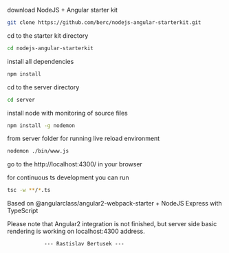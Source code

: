 download NodeJS + Angular starter kit
```bash
git clone https://github.com/berc/nodejs-angular-starterkit.git
```
cd to the starter kit directory
```bash
cd nodejs-angular-starterkit
```
install all dependencies
```bash
npm install
```
cd to the server directory
```bash
cd server
```
install node with monitoring of source files
```bash
npm install -g nodemon
```
from server folder for running live reload environment
```bash
nodemon ./bin/www.js
```

go to the http://localhost:4300/ in your browser


for continuous ts development you can run
```bash
tsc -w **/*.ts
```

Based on @angularclass/angular2-webpack-starter + NodeJS Express with TypeScript

Please note that Angular2 integration is not finished, but server side basic rendering is working on localhost:4300 address.

                --- Rastislav Bertusek ---
